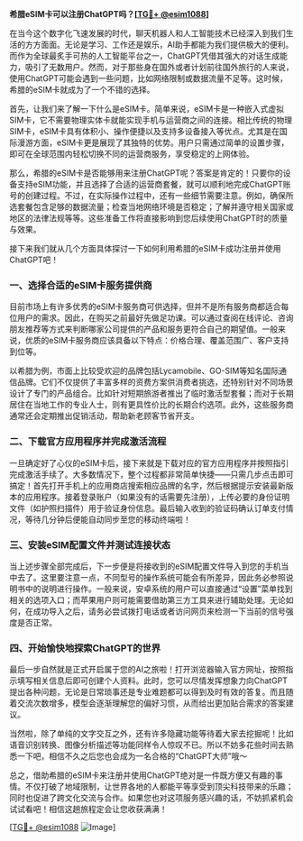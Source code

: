 **希腊eSIM卡可以注册ChatGPT吗？[[TG💪+ @esim1088](https://t.me/s/esim1088)]**

在当今这个数字化飞速发展的时代，聊天机器人和人工智能技术已经深入到我们生活的方方面面。无论是学习、工作还是娱乐，AI助手都能为我们提供极大的便利。而作为全球最炙手可热的人工智能平台之一，ChatGPT凭借其强大的对话生成能力，吸引了无数用户。然而，对于那些身在国外或者计划前往国外旅行的人来说，使用ChatGPT可能会遇到一些问题，比如网络限制或数据流量不足等。这时候，希腊的eSIM卡就成为了一个不错的选择。

首先，让我们来了解一下什么是eSIM卡。简单来说，eSIM卡是一种嵌入式虚拟SIM卡，它不需要物理实体卡就能实现手机与运营商之间的连接。相比传统的物理SIM卡，eSIM卡具有体积小、操作便捷以及支持多设备接入等优点。尤其是在国际漫游方面，eSIM卡更是展现了其独特的优势。用户只需通过简单的设置步骤，即可在全球范围内轻松切换不同的运营商服务，享受稳定的上网体验。

那么，希腊的eSIM卡是否能够用来注册ChatGPT呢？答案是肯定的！只要你的设备支持eSIM功能，并且选择了合适的运营商套餐，就可以顺利地完成ChatGPT账号的创建过程。不过，在实际操作过程中，还有一些细节需要注意。例如，确保所选套餐包含足够的数据流量；检查当地网络环境是否稳定；了解并遵守相关国家或地区的法律法规等等。这些准备工作将直接影响到您后续使用ChatGPT时的质量与效果。

接下来我们就从几个方面具体探讨一下如何利用希腊的eSIM卡成功注册并使用ChatGPT吧！

### 一、选择合适的eSIM卡服务提供商

目前市场上有许多优秀的eSIM卡服务商可供选择，但并不是所有服务商都适合每位用户的需求。因此，在购买之前最好先做足功课。可以通过查阅在线评论、咨询朋友推荐等方式来判断哪家公司提供的产品和服务更符合自己的期望值。一般来说，优质的eSIM卡服务商应该具备以下特点：价格合理、覆盖范围广、客户支持到位等。

以希腊为例，市面上比较受欢迎的品牌包括Lycamobile、GO-SIM等知名国际通信品牌。它们不仅提供了丰富多样的资费方案供消费者挑选，还特别针对不同场景设计了专门的产品组合。比如针对短期旅游者推出了临时激活型套餐；而对于长期居住在当地工作的专业人士，则有更具性价比的长期合约选项。此外，这些服务商通常还会定期推出促销活动，帮助新老顾客节省开支。

### 二、下载官方应用程序并完成激活流程

一旦确定好了心仪的eSIM卡后，接下来就是下载对应的官方应用程序并按照指引完成激活手续了。大多数情况下，整个过程都非常简单快捷——只需几步点击即可搞定！首先打开手机上的应用商店搜索相应品牌的名字，然后根据提示安装最新版本的应用程序。接着登录账户（如果没有的话需要先注册），上传必要的身份证明文件（如护照扫描件）用于验证身份信息。最后输入收到的验证码确认订单支付情况，等待几分钟后便能自动同步至您的移动终端啦！

### 三、安装eSIM配置文件并测试连接状态

当上述步骤全部完成后，下一步便是将接收到的eSIM配置文件导入到您的手机当中去了。这里要注意一点，不同型号的操作系统可能会有所差异，因此务必参照说明书中的说明进行操作。一般来说，安卓系统的用户可以直接通过“设置”菜单找到相关的选项入口；而苹果用户则可能需要借助第三方工具来进行辅助处理。无论如何，在成功导入之后，请务必尝试拨打电话或者访问网页来检测一下当前的信号强度是否正常。

### 四、开始愉快地探索ChatGPT的世界

最后一步自然就是正式开启属于您的AI之旅啦！打开浏览器输入官方网址，按照指示填写相关信息后即可创建个人资料。此时，您可以尽情发挥想象力向ChatGPT提出各种问题，无论是日常琐事还是专业难题都可以得到及时有效的答复。而且随着交流次数增多，模型会逐渐理解您的偏好习惯，从而给出更加贴合需求的答案建议。

当然啦，除了单纯的文字交互之外，还有许多隐藏功能等待着大家去挖掘呢！比如语音识别转换、图像分析描述等功能同样令人惊叹不已。所以不妨多花些时间去熟悉一下吧，相信不久之后您也会成为一名合格的“ChatGPT大师”哦～

总之，借助希腊的eSIM卡来注册并使用ChatGPT绝对是一件既方便又有趣的事情。不仅打破了地域限制，让世界各地的人都能平等享受到顶尖科技带来的乐趣；同时也促进了跨文化交流与合作。如果您也对这项服务感兴趣的话，不妨抓紧机会试试看吧！相信这趟旅程定会让您收获满满！

[[TG💪+ @esim1088](https://t.me/s/esim1088) ![Image](https://i.postimg.cc/4NQfJmqS/Snipaste-2025-05-13-00-14-12.png)]